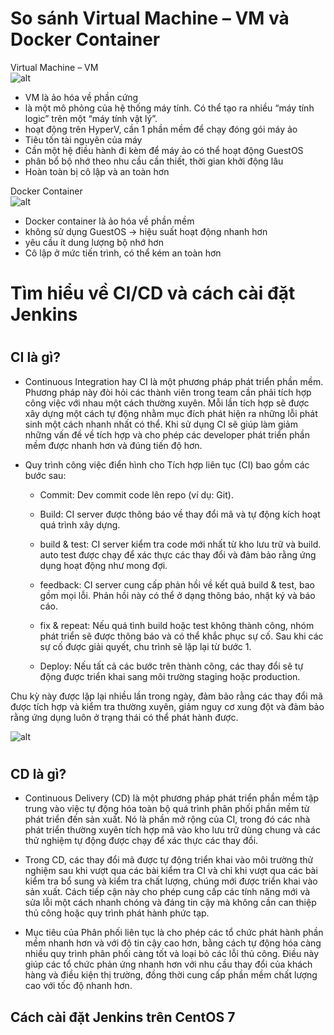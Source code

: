 # <h1>So sánh Virtual Machine – VM và Docker Container</h1> 
Virtual Machine – VM<br>
![alt](https://tel4vn.edu.vn/uploads/2020/09/so-sanh-may-ao-va-docker-container-tel4vn.edu_.vn-01.jpg) 
<br>
  - VM là ảo hóa về phần cứng
  - là một mô phỏng của hệ thống máy tính. Có thể tạo ra nhiều “máy tính logic” trên một “máy tính vật lý”.
  - hoạt động trên HyperV, cần 1 phần mềm để chạy đóng gói máy ảo
  - Tiêu tốn tài nguyên của máy
  - Cần một hệ điều hành đi kèm để máy ảo có thể hoạt động GuestOS
  - phân bổ bộ nhớ theo nhu cầu cần thiết, thời gian khởi động lâu
  - Hoàn toàn bị cô lập và an toàn hơn 

Docker Container<br>
![alt](https://tel4vn.edu.vn/uploads/2020/09/so-sanh-may-ao-va-docker-container-tel4vn.edu_.vn-02.jpg) 
<br>
  - Docker container là ảo hóa về phần mềm
  - không sử dụng GuestOS -> hiệu suất hoạt động nhanh hơn
  - yêu cầu ít dung lượng bộ nhớ hơn
  - Cô lập ở mức tiến trình, có thể kém an toàn hơn


# <h1>Tìm hiểu về CI/CD và cách cài đặt Jenkins</h1> 
# <h2>CI là gì?</h2>
  - Continuous Integration hay CI là một phương pháp phát triển phần mềm. Phương pháp này đòi hỏi các thành viên trong team cần phải tích hợp công việc với nhau một cách thường xuyên. Mỗi lần tích hợp sẽ được xây dựng một cách tự động nhằm mục đích phát hiện ra những lỗi phát sinh một cách nhanh nhất có thể. Khi sử dụng CI sẽ giúp làm giảm những vấn đề về tích hợp và cho phép các developer phát triển phần mềm được nhanh hơn và đúng tiến độ hơn.
  - Quy trình công việc điển hình cho Tích hợp liên tục (CI) bao gồm các bước sau:

    + Commit: Dev commit code lên repo (ví dụ: Git).

    + Build: CI server được thông báo về thay đổi mã và tự động kích hoạt quá trình xây dựng.

    + build & test: CI server kiểm tra code mới nhất từ kho lưu trữ và build. auto test được chạy để xác thực các thay đổi và đảm bảo rằng ứng dụng hoạt động như mong đợi.

    + feedback: CI server cung cấp phản hồi về kết quả build & test, bao gồm mọi lỗi. Phản hồi này có thể ở dạng thông báo, nhật ký và báo cáo.

    + fix & repeat: Nếu quá tình build hoặc test không thành công, nhóm phát triển sẽ được thông báo và có thể khắc phục sự cố. Sau khi các sự cố được giải quyết, chu trình sẽ lặp lại từ bước 1.

    + Deploy: Nếu tất cả các bước trên thành công, các thay đổi sẽ tự động được triển khai sang môi trường staging hoặc production.

Chu kỳ này được lặp lại nhiều lần trong ngày, đảm bảo rằng các thay đổi mã được tích hợp và kiểm tra thường xuyên, giảm nguy cơ xung đột và đảm bảo rằng ứng dụng luôn ở trạng thái có thể phát hành được.
  
  ![alt](https://d3hi6wehcrq5by.cloudfront.net/itnavi-blog/2021/07/CI-CD-la-gi-1.png)
  
  
 # <h2>CD là gì?</h2>
  - Continuous Delivery (CD) là một phương pháp phát triển phần mềm tập trung vào việc tự động hóa toàn bộ quá trình phân phối phần mềm từ phát triển đến sản xuất. Nó là phần mở rộng của CI, trong đó các nhà phát triển thường xuyên tích hợp mã vào kho lưu trữ dùng chung và các thử nghiệm tự động được chạy để xác thực các thay đổi.

  - Trong CD, các thay đổi mã được tự động triển khai vào môi trường thử nghiệm sau khi vượt qua các bài kiểm tra CI và chỉ khi vượt qua các bài kiểm tra bổ sung và kiểm tra chất lượng, chúng mới được triển khai vào sản xuất. Cách tiếp cận này cho phép cung cấp các tính năng mới và sửa lỗi một cách nhanh chóng và đáng tin cậy mà không cần can thiệp thủ công hoặc quy trình phát hành phức tạp.

  - Mục tiêu của Phân phối liên tục là cho phép các tổ chức phát hành phần mềm nhanh hơn và với độ tin cậy cao hơn, bằng cách tự động hóa càng nhiều quy trình phân phối càng tốt và loại bỏ các lỗi thủ công. Điều này giúp các tổ chức phản ứng nhanh hơn với nhu cầu thay đổi của khách hàng và điều kiện thị trường, đồng thời cung cấp phần mềm chất lượng cao với tốc độ nhanh hơn.
  
  
<h2>Cách cài đặt Jenkins trên CentOS 7</h2>
